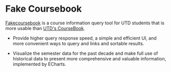 # Fake Coursebook

[Fakecoursebook](http://fakecoursebook.info) is a course information query tool for UTD students that is more usable than [UTD's CourseBook](https://coursebook.utdallas.edu/).

* Provide higher query response speed, a simple and efficient UI, and more convenient ways to query and links and sortable results.

* Visualize the semester data for the past decade and make full use of historical data to present more comprehensive and valuable information, implemented by ECharts.

